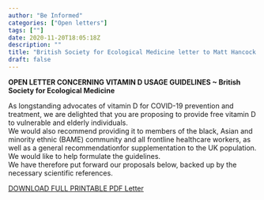 ```yaml
---
author: "Be Informed"
categories: ["Open letters"]
tags: [""]
date: 2020-11-20T18:05:18Z
description: ""
title: "British Society for Ecological Medicine letter to Matt Hancock."
draft: false
---
```


**OPEN LETTER CONCERNING VITAMIN D USAGE GUIDELINES ~  British Society for Ecological Medicine**

As longstanding advocates of vitamin D for COVID-19 prevention and treatment, we are delighted that you are proposing to provide free vitamin D to vulnerable and elderly individuals.  
We would also recommend providing it to members of the black, Asian and minority ethnic (BAME) community and all frontline healthcare workers, as well as a general recommendationfor supplementation to the UK population.  
We would like to help formulate the guidelines.  
We have therefore put forward our proposals below, backed up by the necessary scientific references.  

[DOWNLOAD FULL PRINTABLE PDF Letter](../ims/2020-11-20BSEMLetterDHSC.pdf)

